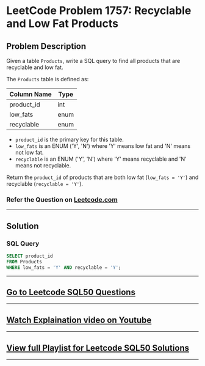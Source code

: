 # LeetCode Problem 1757: Recyclable and Low Fat Products

## Problem Description

Given a table `Products`, write a SQL query to find all products that are recyclable and low fat.  

The `Products` table is defined as:

| Column Name     | Type    |
|------------------|---------|
| product_id       | int     |
| low_fats         | enum    |
| recyclable       | enum    |

- `product_id` is the primary key for this table.
- `low_fats` is an ENUM ('Y', 'N') where 'Y' means low fat and 'N' means not low fat.
- `recyclable` is an ENUM ('Y', 'N') where 'Y' means recyclable and 'N' means not recyclable.

Return the `product_id` of products that are both low fat (`low_fats = 'Y'`) and recyclable (`recyclable = 'Y'`).

### Refer the Question on [Leetcode.com](https://leetcode.com/problems/recyclable-and-low-fat-products/description/?envType=study-plan-v2&envId=top-sql-50) 

---

## Solution

### SQL Query

```sql
SELECT product_id
FROM Products
WHERE low_fats = 'Y' AND recyclable = 'Y';
```
---

## [Go to Leetcode SQL50 Questions](https://github.com/codelytix20/LeetCode-SQL50)
---
## [Watch Explaination video on Youtube](https://youtu.be/4LCBfH_ua-I)
---
## [View full Playlist for Leetcode SQL50 Solutions](https://www.youtube.com/playlist?list=PLORt4hwlq-u7VEpoAot4Rmu7XorL2cHQF)
---
